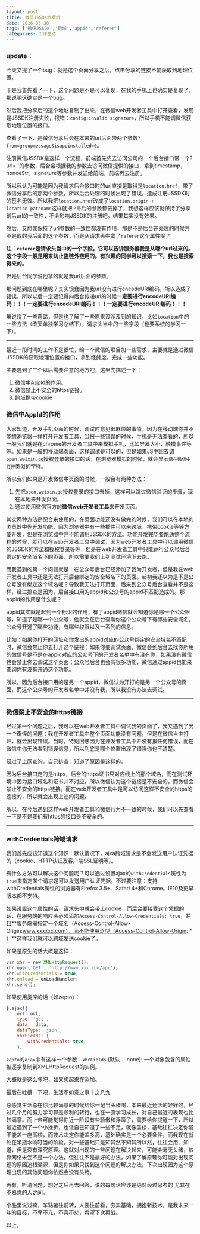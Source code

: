```yaml
---
layout: post
title: 微信JSSDK坑啊坑
date: 2016-03-30
tags: ['微信JSSDK','跨域','appid','referer']
categories: 工作总结	
---
```


### update：

今天又提了一个bug：就是这个页面分享之后，点击分享的链接不能获取到地理位置。

于是我首先看了一下，这个问题是不是可以复现，在我的手机上也确实是复现了，那说明这确实是一个bug。

然后我把分享后的这个地址复制了出来，在微信web开发者工具中打开查看，发现是JSSDK注册失败，报错：`config:invalid signature`，所以手机不能调微信获取地理位置的接口。

查看了一下，是微信分享后会在本来的url后面带两个参数`?from=groupmessage&isappinstalled=0`。

注册微信JSSDK是这样一个流程，前端首先先去访问公司的一个后台接口带一个?url=''的参数，后台会根据我的参数去访问微信提供的接口，拿到timestamp，nonceStr，signature等参数并发送给前端，前端再去注册。

所以我认为可能是因为我请求后台接口时的url直接是取得是`location.href`，带了微信分享后的那两个参数，所以后台处理的时候出现了错误，造成注册JSSDK时的签名无效。所以我把`location.href`改成了`location.origin + location.pathname`这样就把`？号`后的参数都去掉了，我想这样应该就保持了分享前后url的一致性，不会影响JSSDK的注册吧。结果其实没有效果。

然后，又想我保持了url参数的一致性都没有作用，那是不是后台在处理的时候并不是取的我后面的这个参数，而是从请求头中拿了`referer`这个属性呢？

**注：`referer`是请求头当中的一个字段，它可以告诉服务器我是从哪个url过来的。这个字段一般是用来防止盗链外链用的。有兴趣的同学可以搜索一下，我也是搜索得来的。**

但是后台同学说他拿的就是我url后面的参数。

那问题到底在哪里呢？其实很蠢因为我url没有进行encodeURI编码，所以造成了错误，所以以后一定要记得向后台传递url的时候**一定要进行encodeURI编码！！！一定要进行encodeURI编码！！！一定要进行encodeURI编码！！！**

虽说绕了一些弯路，但是也了解了一些原来没涉及到的知识，比如`location`中的一些方法（改天单独学习总结下），请求头当中的一些字段（也要系统的学习一下）。

------

最近一段时间的工作不是很忙，给一个微信的项目加一些需求，主要就是通过微信JSSDK的获取地理位置的接口，拿到经纬度，完成一些功能。

主要遇到了三个以后需要注意的地方吧，这里先描述一下：

1. 微信中AppId的作用。
2. 微信禁止不安全的https链接。
3. 跨域携带cookie

### 微信中AppId的作用

大家知道，开发手机页面的时候，调试时意见很麻烦的事情。因为在移动端你并不能想浏览器一样打开开发者工具，当报一些错误的时候，手机是无法查看的，所以一般我们就是在chrome的开发者工具中来模拟手机，比如屏幕大小、触摸事件等等。如果是一般的移动端页面，这样调试是可以的，但是如果JS中回去调`open.weixin.qq`授权登录的接口的话，在浏览器模拟的时候，就会显示`请在微信中打开`类似的字样。

所以我们如果是开发微信中页面的时候，一般会有两种办法：

1. 先把`open.weixin.qq`授权登录的接口去掉，这样可以跳过微信验证的步骤，现在本地来开发页面。
2. 通过使用微信官方的**微信web开发者工具**来开发页面。

其实两种方法是配合来使用的，在页面功能还没有做完的时候，我们可以在本地的浏览器中先开发功能，因为浏览器中有一些插件可以来跨域，携带cookie等等方便开发，但是在浏览器中并不能调用JSSDK的方法。功能开发完毕要跑通整个流程的时候，就可以在web开发者工具中调试，因为web开发者工具中可以调用微信的JSSDK的方法和授权登录等等，但是在web开发者工具中只能运行公众号后台绑定的安全域名下的页面，所以需要我们上到测试环境下去跑。

而我遇到的第一个问题就是：在公众号后台已经添加了我为开发者，但是我在web开发者工具中还是无法打开后台绑定的安全域名下的页面。起初我还以为是不是公众号没有绑定这个域名呢？导致我无法打开页面，后来到公众号后台查看并不是这样，经过排查是因为，后台接口用的appid和公众号的appid不匹配造成的。那appid的作用是什么呢？

appid其实就是起到一个标识的作用，有了appid微信就会知道你是哪一个公众账号，知道了是哪一个公众号，他就会在后台查看你这个公众号下有哪些安全域名，公众号开通了哪些功能，有哪些权限以及一系列的信息。

比如：如果你打开的网址和你发出的appid对应的公众号绑定的安全域名不匹配时，微信会禁止你去打开这个链接；如果你要调试页面，微信会到后台去找你所用的微信号是不是在appid对应的公众号下的开发者名单中有没有你，如果没有微信也会禁止你去调试这个页面；公众号后台也会有很多功能，微信通过appid也能来查询你有没有开通这个功能。

所以，因为后台接口用的是另一个appid，微信认为开打的是另一个公众号的页面，而这个公众号的开发者名单中并没有我，所以我没有办法去调试。

*****

### 微信禁止不安全的https链接

经过第一个问题之后，我可以在web开发者工具中调试我的页面了，我又遇到了另一个奇怪的问题：我在开发者工具中整个页面功能没有问题，但是在微信当中打开，就会出现错误。当时，特别困惑因为在开发者工具中并没有报任何错误，而在微信中你无法看到错误信息，所以到底是哪个位置出现了错误你也不清楚。

经过了上网查询，自己排查，知道了原因是这样的。

因为后台接口走的是https，后台的https证书只对应线上的那个域名，而在测试环境中因为接口域名和证书并不对应，所以微信认为这个链接是不安全的，而微信会禁止不安全的https链接。而在web开发者工具中是可以访问这样不安全的https的连接的，所以就会出现上述的问题。

所以，在今后遇到这样web开发者工具和微信行为不一致的时候，我们可以先查看一下是不是我们有https的接口是不安全的。

*****

### withCredentials跨域请求

我们首先应该知道这个知识：默认情况下，ajxa跨域请求是不会发送用户认证凭据的（cookie、HTTP认证及客户端SSL证明等）。

有什么方法可以解决这个问题呢？可以通过设置ajax的`withCredentials`属性为`true`来指定某个请求是可以发送用户认证凭据。不过要注意：支持withCredentials属性的浏览器有Firefox 3.5+、Safari 4+和Chrome。IE10及更早版本都不支持。

如果设置这个属性的话，请求头中就会带上cookie，而后台要接受这个凭据的话，在服务端的响应头必须添加`Access-Control-Allow-Credentials: true`，并且**服务端需指定一个域名（Access-Control-Allow-Origin:www.xxxxxx.com），而不能使用泛型（Access-Control-Allow-Origin: * ）**这样我们就可以跨域发送cookie了。

如果是原生的话大概是这样：

```js
var xhr = new XMLHttpRequest();
xhr.open('GET', 'http://www.xxx.com/api');
xhr.withCredentials = true;
xhr.onload = onLoadHandler;
xhr.send();
```

如果使用类库的话（如zepto）：

```js
$.ajax({
 	url: url,
 	type: 'get',
 	data:  data,
 	dataType: 'json',
 	xhrFields: {
   		withCredentials: true
 	},
```

`zepto`的`ajax`中有这样一个参数：`xhrFields` (默认： none): 一个对象包含的属性被逐字复制到XMLHttpRequest的实例。

大概就是这么多吧，如果想起来在添加。

最后在吐槽一下吧，生活不如意之事十之八九

总感觉生活总在你比较满意的时候给你一记当头棒喝，本来最近还活的好好的，经过几个月的努力学习算是顺利的转行，也在一直学习成长，对自己最近的表现也比较满意。而上帝可能觉得你近一阶段有些骄傲和浮躁了，需要给你提醒一下，所以最近遇到了一个小挫折，也让自己知道了一些不足，就像盖楼，基础往往决定你能不能盖一座高楼，而技术决定你能盖多高，基础确实是一个必要条件，而我现在就处在半瓶水响叮当的阶段，对一些基础只是知其然不知其所以然，往往会用、知道，但是没有深究原理。这就对出现的一些问题在解决起来，可能会毫无头绪，依靠网络未尝不是一个办法，但往往不是最好的办法，如果了解原理你可能对出现问题的原因追根溯源，但是你如果只找到这个问题的解决办法，下次出现因为这个原理出现的其他问题你依然会没有头绪。

再有，听清问题，想好之后再去回答，说的每句话应该是绝对经过思考的  尤其在不熟悉的人之间。

小品里说过嘛，车轱辘往前转，人要往前看，夯实基础，拥抱新技术，是我未来一年的目标，不卑不亢，不喜不悲，希望下次再战。

以上。
